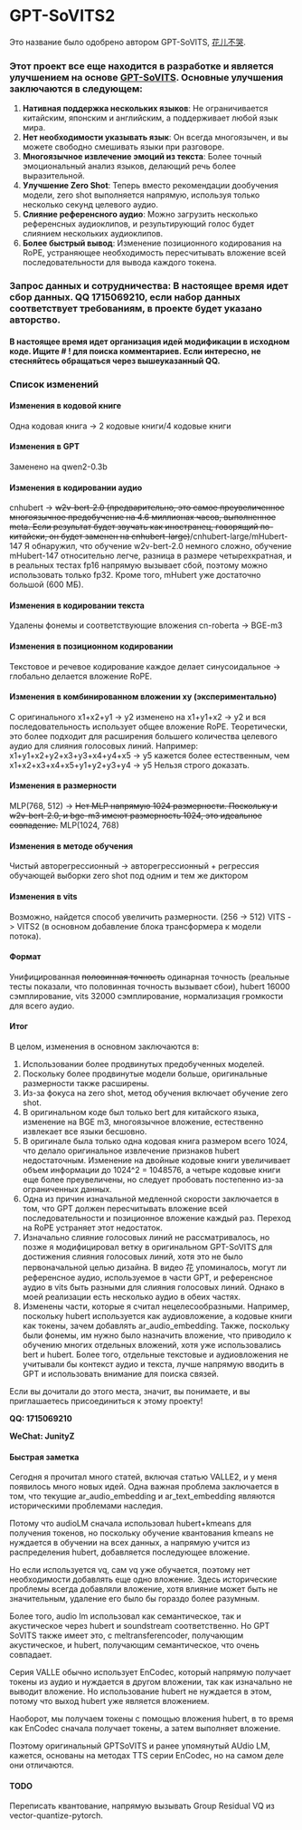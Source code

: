 # GPT-SoVITS2

Это название было одобрено автором GPT-SoVITS, [花儿不哭](https://space.bilibili.com/5760446?spm_id_from=333.337.0.0).

### Этот проект все еще находится в разработке и является улучшением на основе [GPT-SoVITS](https://github.com/RVC-Boss/GPT-SoVITS). Основные улучшения заключаются в следующем:

1. **Нативная поддержка нескольких языков**: Не ограничивается китайским, японским и английским, а поддерживает любой язык мира.
2. **Нет необходимости указывать язык**: Он всегда многоязычен, и вы можете свободно смешивать языки при разговоре.
3. **Многоязычное извлечение эмоций из текста**: Более точный эмоциональный анализ языков, делающий речь более выразительной.
4. **Улучшение Zero Shot**: Теперь вместо рекомендации дообучения модели, zero shot выполняется напрямую, используя только несколько секунд целевого аудио.
5. **Слияние референсного аудио**: Можно загрузить несколько референсных аудиоклипов, и результирующий голос будет слиянием нескольких аудиоклипов.
6. **Более быстрый вывод**: Изменение позиционного кодирования на RoPE, устраняющее необходимость пересчитывать вложение всей последовательности для вывода каждого токена.

### **Запрос данных и сотрудничества**: В настоящее время идет сбор данных. QQ 1715069210, если набор данных соответствует требованиям, в проекте будет указано авторство.

#### В настоящее время идет организация идей модификации в исходном коде. Ищите # ! для поиска комментариев. Если интересно, не стесняйтесь обращаться через вышеуказанный QQ.

### Список изменений

#### Изменения в кодовой книге
Одна кодовая книга -> 2 кодовые книги/4 кодовые книги

#### Изменения в GPT
Заменено на qwen2-0.3b

#### Изменения в кодировании аудио
cnhubert -> ~~w2v-bert-2.0 (предварительно, это самое преувеличенное многоязычное предобучение на 4.6 миллионах часов, выполненное meta. Если результат будет звучать как иностранец, говорящий по-китайски, он будет заменен на cnhubert-large)~~/cnhubert-large/mHubert-147
Я обнаружил, что обучение w2v-bert-2.0 немного сложно, обучение mHubert-147 относительно легче, разница в размере четырехкратная, и в реальных тестах fp16 напрямую вызывает сбой, поэтому можно использовать только fp32. Кроме того, mHubert уже достаточно большой (600 МБ).

#### Изменения в кодировании текста
Удалены фонемы и соответствующие вложения
cn-roberta -> BGE-m3

#### Изменения в позиционном кодировании
Текстовое и речевое кодирование каждое делает синусоидальное -> глобально делается вложение RoPE.

#### Изменения в комбинированном вложении xy (экспериментально)
С оригинального
x1+x2+y1 -> y2
изменено на
x1+y1+x2 -> y2
и вся последовательность использует общее вложение RoPE.
Теоретически, это более подходит для расширения большего количества целевого аудио для слияния голосовых линий.
Например:
x1+y1+x2+y2+x3+y3+x4+y4+x5 -> y5
кажется более естественным, чем
x1+x2+x3+x4+x5+y1+y2+y3+y4 -> y5
Нельзя строго доказать.

#### Изменения в размерности
MLP(768, 512) -> ~~Нет MLP напрямую 1024 размерности. Поскольку и w2v-bert-2.0, и bge-m3 имеют размерность 1024, это идеальное совпадение.~~ MLP(1024, 768)

#### Изменения в методе обучения
Чистый авторегрессионный -> авторегрессионный + регрессия обучающей выборки zero shot под одним и тем же диктором

#### Изменения в vits
Возможно, найдется способ увеличить размерности. (256 -> 512) VITS -> VITS2 (в основном добавление блока трансформера к модели потока).

#### Формат
Унифицированная ~~половинная точность~~ одинарная точность (реальные тесты показали, что половинная точность вызывает сбои), hubert 16000 сэмплирование, vits 32000 сэмплирование, нормализация громкости для всего аудио.

#### Итог
В целом, изменения в основном заключаются в:
1. Использовании более продвинутых предобученных моделей.
2. Поскольку более продвинутые модели больше, оригинальные размерности также расширены.
3. Из-за фокуса на zero shot, метод обучения включает обучение zero shot.
4. В оригинальном коде был только bert для китайского языка, изменение на BGE m3, многоязычное вложение, естественно извлекает все языки бесшовно.
5. В оригинале была только одна кодовая книга размером всего 1024, что делало оригинальное извлечение признаков hubert недостаточным. Изменение на двойные кодовые книги увеличивает объем информации до 1024^2 = 1048576, а четыре кодовые книги еще более преувеличены, но следует пробовать постепенно из-за ограниченных данных.
6. Одна из причин изначальной медленной скорости заключается в том, что GPT должен пересчитывать вложение всей последовательности и позиционное вложение каждый раз. Переход на RoPE устраняет этот недостаток.
7. Изначально слияние голосовых линий не рассматривалось, но позже я модифицировал ветку в оригинальном GPT-SoVITS для достижения слияния голосовых линий, хотя это не было первоначальной целью дизайна. В видео 花 упоминалось, могут ли референсное аудио, используемое в части GPT, и референсное аудио в vits быть разными для слияния голосовых линий. Однако в моей реализации есть несколько аудио в обеих частях.
8. Изменены части, которые я считал нецелесообразными. Например, поскольку hubert используется как аудиовложение, а кодовые книги как токены, зачем добавлять ar_audio_embedding. Также, поскольку были фонемы, им нужно было назначить вложение, что приводило к обучению многих отдельных вложений, хотя уже использовались bert и hubert. Более того, отдельные текстовые и аудиовложения не учитывали бы контекст аудио и текста, лучше напрямую вводить в GPT и использовать внимание для поиска связей.

Если вы дочитали до этого места, значит, вы понимаете, и вы приглашаетесь присоединиться к этому проекту!

**QQ: 1715069210**

**WeChat: JunityZ**

#### Быстрая заметка
Сегодня я прочитал много статей, включая статью VALLE2, и у меня появилось много новых идей. Одна важная проблема заключается в том, что текущие ar_audio_embedding и ar_text_embedding являются историческими проблемами наследия.

Потому что audioLM сначала использовал hubert+kmeans для получения токенов, но поскольку обучение квантования kmeans не нуждается в обучении на всех данных, а напрямую учится из распределения hubert, добавляется последующее вложение.

Но если используется vq, сам vq уже обучается, поэтому нет необходимости добавлять еще одно вложение. Здесь исторические проблемы всегда добавляли вложение, хотя влияние может быть не значительным, удаление его было бы гораздо более разумным.

Более того, audio lm использовал как семантическое, так и акустическое через hubert и soundstream соответственно. Но GPT SoVITS также имеет это, с meltransferencoder, получающим акустическое, и hubert, получающим семантическое, что очень совпадает.

Серия VALLE обычно использует EnCodec, который напрямую получает токены из аудио и нуждается в другом вложении, так как изначально не выводит вложение. Но использование hubert не нуждается в этом, потому что выход hubert уже является вложением.

Наоборот, мы получаем токены с помощью вложения hubert, в то время как EnCodec сначала получает токены, а затем выполняет вложение.

Поэтому оригинальный GPTSoVITS и ранее упомянутый AUdio LM, кажется, основаны на методах TTS серии EnCodec, но на самом деле они отличаются.

#### TODO
Переписать квантование, напрямую вызывать Group Residual VQ из vector-quantize-pytorch.
